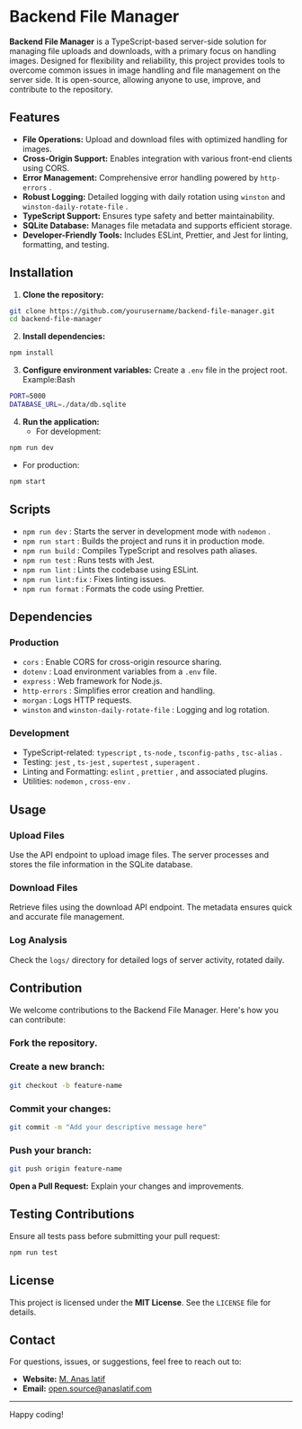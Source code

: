 # Backend File Manager

**Backend File Manager** is a TypeScript-based server-side solution for managing file uploads and downloads, with a primary focus on handling images. Designed for flexibility and reliability, this project provides tools to overcome common issues in image handling and file management on the server side. It is open-source, allowing anyone to use, improve, and contribute to the repository.

## Features

- **File Operations:** Upload and download files with optimized handling for images.
- **Cross-Origin Support:** Enables integration with various front-end clients using CORS.
- **Error Management:** Comprehensive error handling powered by `http-errors` .
- **Robust Logging:** Detailed logging with daily rotation using `winston` and `winston-daily-rotate-file` .
- **TypeScript Support:** Ensures type safety and better maintainability.
- **SQLite Database:** Manages file metadata and supports efficient storage.
- **Developer-Friendly Tools:** Includes ESLint, Prettier, and Jest for linting, formatting, and testing.

## Installation

1. **Clone the repository:**

```bash
git clone https://github.com/yourusername/backend-file-manager.git
cd backend-file-manager
```

2. **Install dependencies:**

```bash
npm install
```

3. **Configure environment variables:** Create a `.env` file in the project root. Example:Bash

```bash
PORT=5000
DATABASE_URL=./data/db.sqlite
```

4. **Run the application:**
   - For development:

```bash
npm run dev
```

- For production:

```bash
npm start
```

## Scripts

- `npm run dev` : Starts the server in development mode with `nodemon` .
- `npm run start` : Builds the project and runs it in production mode.
- `npm run build` : Compiles TypeScript and resolves path aliases.
- `npm run test` : Runs tests with Jest.
- `npm run lint` : Lints the codebase using ESLint.
- `npm run lint:fix` : Fixes linting issues.
- `npm run format` : Formats the code using Prettier.

## Dependencies

### Production

- `cors` : Enable CORS for cross-origin resource sharing.
- `dotenv` : Load environment variables from a `.env` file.
- `express` : Web framework for Node.js.
- `http-errors` : Simplifies error creation and handling.
- `morgan` : Logs HTTP requests.
- `winston` and `winston-daily-rotate-file` : Logging and log rotation.

### Development

- TypeScript-related: `typescript` , `ts-node` , `tsconfig-paths` , `tsc-alias` .
- Testing: `jest` , `ts-jest` , `supertest` , `superagent` .
- Linting and Formatting: `eslint` , `prettier` , and associated plugins.
- Utilities: `nodemon` , `cross-env` .

## Usage

### Upload Files

Use the API endpoint to upload image files. The server processes and stores the file information in the SQLite database.

### Download Files

Retrieve files using the download API endpoint. The metadata ensures quick and accurate file management.

### Log Analysis

Check the `logs/` directory for detailed logs of server activity, rotated daily.

## Contribution

We welcome contributions to the Backend File Manager. Here's how you can contribute:

### Fork the repository.

### Create a new branch:

```bash
git checkout -b feature-name
```

### Commit your changes:

```bash
git commit -m "Add your descriptive message here"
```

### Push your branch:

```bash
git push origin feature-name
```

**Open a Pull Request:** Explain your changes and improvements.

## Testing Contributions

Ensure all tests pass before submitting your pull request:

```bash
npm run test
```

## License

This project is licensed under the **MIT License**. See the `LICENSE` file for details.

## Contact

For questions, issues, or suggestions, feel free to reach out to:

- **Website:** [M. Anas latif](https://m.anaslatif.com/contact)
- **Email:** [open.source@anaslatif.com](mailto://open.source@anaslatif.com/)

---

Happy coding!
